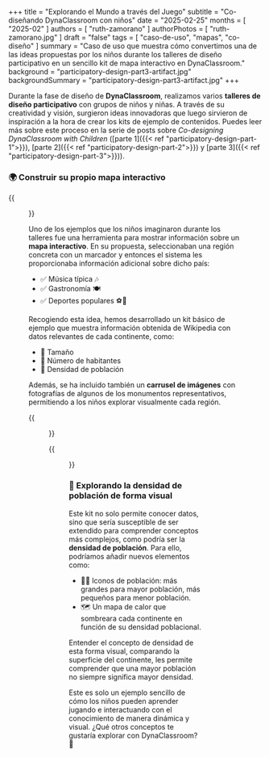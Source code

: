 +++
title = "Explorando el Mundo a través del Juego"
subtitle = "Co-diseñando DynaClassroom con niños"
date = "2025-02-25"
months = [ "2025-02" ]
authors = [ "ruth-zamorano" ]
authorPhotos = [ "ruth-zamorano.jpg" ]
draft = "false"
tags = [ "caso-de-uso", "mapas", "co-diseño" ]
summary = "Caso de uso que muestra cómo convertimos una de las ideas propuestas por los niños durante los talleres de diseño participativo en un sencillo kit de mapa interactivo en DynaClassroom."
background = "participatory-design-part3-artifact.jpg"
backgroundSummary = "participatory-design-part3-artifact.jpg"
+++

Durante la fase de diseño de **DynaClassroom**, realizamos varios **talleres de diseño participativo** con grupos de niños y niñas. A través de su creatividad y visión, surgieron ideas innovadoras que luego sirvieron de inspiración a la hora de crear los kits de ejemplo de contenidos. Puedes leer más sobre este proceso en la serie de posts sobre *Co-designing DynaClassroom with Children* ([parte 1]({{< ref "participatory-design-part-1">}}), [parte 2]({{< ref "participatory-design-part-2">}}) y [parte 3]({{< ref "participatory-design-part-3">}})).

### 🌍 Construir su propio mapa interactivo

{{<figure class="img-right" src="/img/blog/participatory-design-part3-artifact.jpg" title="Niños trabajando en la idea de un mapa del mundo interactivo durante uno de los talleres de diseño participativo de DynaClassroom">}}

Uno de los ejemplos que los niños imaginaron durante los talleres fue una herramienta para mostrar información sobre un **mapa interactivo**. En su propuesta, seleccionaban una región concreta con un marcador y entonces el sistema les proporcionaba información adicional sobre dicho país:

* ✅ Música típica 🎶
* ✅ Gastronomía 🍽️
* ✅ Deportes populares ⚽🏀

Recogiendo esta idea, hemos desarrollado un kit básico de ejemplo que muestra información obtenida de Wikipedia con datos relevantes de cada continente, como:

* 📌 Tamaño
* 📌 Número de habitantes
* 📌 Densidad de población

Además, se ha incluido también un **carrusel de imágenes** con fotografías de algunos de los monumentos representativos, permitiendo a los niños explorar visualmente cada región.

{{<figure class="img-post" src="/img/blog/kit-continentes-1.jpg" title="Kit con un mapa de continentes en DynaClassroom">}}

{{<figure class="img-post" src="/img/blog/kit-continentes-2.png" title="Información detallada sobre el continente señalado, incluido un carrusel de imágenes relevantes">}}


### 🔎 Explorando la densidad de población de forma visual

Este kit no solo permite conocer datos, sino que sería susceptible de ser extendido para comprender conceptos más complejos, como podría ser la **densidad de población**. Para ello, podríamos añadir nuevos elementos como:

* 🧍‍♂️ Iconos de población: más grandes para mayor población, más pequeños para menor población.
* 🗺️ Un mapa de calor que sombreara cada continente en función de su densidad poblacional.

Entender el concepto de densidad de esta forma visual, comparando la superficie del continente, les permite comprender que una mayor población no siempre significa mayor densidad.

Este es solo un ejemplo sencillo de cómo los niños pueden aprender jugando e interactuando con el conocimiento de manera dinámica y visual. ¿Qué otros conceptos te gustaría explorar con DynaClassroom? 🚀
